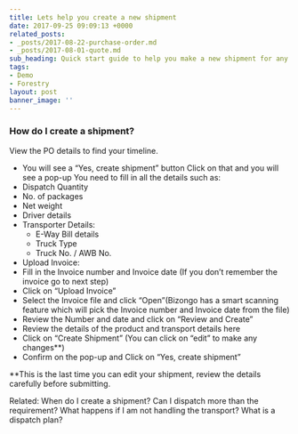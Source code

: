 ```yaml
---
title: Lets help you create a new shipment
date: 2017-09-25 09:09:13 +0000
related_posts:
- _posts/2017-08-22-purchase-order.md
- _posts/2017-08-01-quote.md
sub_heading: Quick start guide to help you make a new shipment for any dispatch plan
tags:
- Demo
- Forestry
layout: post
banner_image: ''
---
```


### How do I create a shipment?
View the PO details to find your timeline.
- You will see a “Yes, create shipment” button
Click on that and you will see a pop-up
You need to fill in all the details such as:
- Dispatch Quantity
- No. of packages
- Net weight
- Driver details
- Transporter Details:
   - E-Way Bill details
   - Truck Type
   - Truck No. / AWB No.
- Upload Invoice:
- Fill in the Invoice number and Invoice date (If you don’t remember the invoice go to next step)
- Click on “Upload Invoice”
- Select the Invoice file and click “Open”(Bizongo has a smart scanning feature which will pick the Invoice number and Invoice date from the file)
- Review the Number and date and click on “Review and Create”
- Review the details of the product and transport details here
- Click on “Create Shipment” (You can click on “edit” to make any changes**)
- Confirm on the pop-up and Click on “Yes, create shipment”

**This is the last time you can edit your shipment, review the details carefully before submitting.

Related:
When do I create a shipment?
Can I dispatch more than the requirement?
What happens if I am not handling the transport?
What is a dispatch plan?
